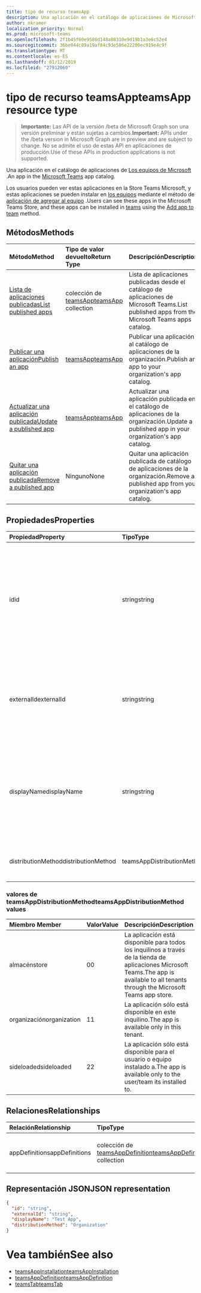 ```yaml
---
title: tipo de recurso teamsApp
description: Una aplicación en el catálogo de aplicaciones de Microsoft Teams.
author: nkramer
localization_priority: Normal
ms.prod: microsoft-teams
ms.openlocfilehash: 2f1b45f60e9586d148a08310e9d19b1a3e6c52e4
ms.sourcegitcommit: 36be044c89a19af84c93e586e22200ec919e4c9f
ms.translationtype: MT
ms.contentlocale: es-ES
ms.lasthandoff: 01/12/2019
ms.locfileid: "27912060"
---
```

# <a name="teamsapp-resource-type"></a><span data-ttu-id="6f4a5-103">tipo de recurso teamsApp</span><span class="sxs-lookup"><span data-stu-id="6f4a5-103">teamsApp resource type</span></span>

> <span data-ttu-id="6f4a5-104">**Importante:** Las API de la versión /beta de Microsoft Graph son una versión preliminar y están sujetas a cambios.</span><span class="sxs-lookup"><span data-stu-id="6f4a5-104">**Important:** APIs under the /beta version in Microsoft Graph are in preview and are subject to change.</span></span> <span data-ttu-id="6f4a5-105">No se admite el uso de estas API en aplicaciones de producción.</span><span class="sxs-lookup"><span data-stu-id="6f4a5-105">Use of these APIs in production applications is not supported.</span></span>

<span data-ttu-id="6f4a5-106">Una aplicación en el catálogo de aplicaciones de [Los equipos de Microsoft](teams-api-overview.md) .</span><span class="sxs-lookup"><span data-stu-id="6f4a5-106">An app in the [Microsoft Teams](teams-api-overview.md) app catalog.</span></span>

<span data-ttu-id="6f4a5-107">Los usuarios pueden ver estas aplicaciones en la Store Teams Microsoft, y estas aplicaciones se pueden instalar en [los equipos](team.md) mediante el método de [aplicación de agregar al equipo](../api/teamsappinstallation-add.md) .</span><span class="sxs-lookup"><span data-stu-id="6f4a5-107">Users can see these apps in the Microsoft Teams Store, and these apps can be installed in [teams](team.md) using the [Add app to team](../api/teamsappinstallation-add.md) method.</span></span>

## <a name="methods"></a><span data-ttu-id="6f4a5-108">Métodos</span><span class="sxs-lookup"><span data-stu-id="6f4a5-108">Methods</span></span>

| <span data-ttu-id="6f4a5-109">Método</span><span class="sxs-lookup"><span data-stu-id="6f4a5-109">Method</span></span>       | <span data-ttu-id="6f4a5-110">Tipo de valor devuelto</span><span class="sxs-lookup"><span data-stu-id="6f4a5-110">Return Type</span></span>  |<span data-ttu-id="6f4a5-111">Descripción</span><span class="sxs-lookup"><span data-stu-id="6f4a5-111">Description</span></span>|
|:---------------|:--------|:----------|
|[<span data-ttu-id="6f4a5-112">Lista de aplicaciones publicadas</span><span class="sxs-lookup"><span data-stu-id="6f4a5-112">List published apps</span></span>](../api/teamsapp-list.md) | <span data-ttu-id="6f4a5-113">colección de [teamsApp](teamsapp.md)</span><span class="sxs-lookup"><span data-stu-id="6f4a5-113">[teamsApp](teamsapp.md) collection</span></span> | <span data-ttu-id="6f4a5-114">Lista de aplicaciones publicadas desde el catálogo de aplicaciones de Microsoft Teams.</span><span class="sxs-lookup"><span data-stu-id="6f4a5-114">List published apps from the Microsoft Teams apps catalog.</span></span>|
|[<span data-ttu-id="6f4a5-115">Publicar una aplicación</span><span class="sxs-lookup"><span data-stu-id="6f4a5-115">Publish an app</span></span>](../api/teamsapp-publish.md) | [<span data-ttu-id="6f4a5-116">teamsApp</span><span class="sxs-lookup"><span data-stu-id="6f4a5-116">teamsApp</span></span>](teamsapp.md) | <span data-ttu-id="6f4a5-117">Publicar una aplicación al catálogo de aplicaciones de la organización.</span><span class="sxs-lookup"><span data-stu-id="6f4a5-117">Publish an app to your organization's app catalog.</span></span>|
|[<span data-ttu-id="6f4a5-118">Actualizar una aplicación publicada</span><span class="sxs-lookup"><span data-stu-id="6f4a5-118">Update a published app</span></span>](../api/teamsapp-update.md) | [<span data-ttu-id="6f4a5-119">teamsApp</span><span class="sxs-lookup"><span data-stu-id="6f4a5-119">teamsApp</span></span>](teamsapp.md) | <span data-ttu-id="6f4a5-120">Actualizar una aplicación publicada en el catálogo de aplicaciones de la organización.</span><span class="sxs-lookup"><span data-stu-id="6f4a5-120">Update a published app in your organization's app catalog.</span></span>|
|[<span data-ttu-id="6f4a5-121">Quitar una aplicación publicada</span><span class="sxs-lookup"><span data-stu-id="6f4a5-121">Remove a published app</span></span>](../api/teamsapp-delete.md) | <span data-ttu-id="6f4a5-122">Ninguno</span><span class="sxs-lookup"><span data-stu-id="6f4a5-122">None</span></span> | <span data-ttu-id="6f4a5-123">Quitar una aplicación publicada de catálogo de aplicaciones de la organización.</span><span class="sxs-lookup"><span data-stu-id="6f4a5-123">Remove a published app from your organization's app catalog.</span></span>|

## <a name="properties"></a><span data-ttu-id="6f4a5-124">Propiedades</span><span class="sxs-lookup"><span data-stu-id="6f4a5-124">Properties</span></span>

| <span data-ttu-id="6f4a5-125">Propiedad</span><span class="sxs-lookup"><span data-stu-id="6f4a5-125">Property</span></span>            | <span data-ttu-id="6f4a5-126">Tipo</span><span class="sxs-lookup"><span data-stu-id="6f4a5-126">Type</span></span>     | <span data-ttu-id="6f4a5-127">Descripción</span><span class="sxs-lookup"><span data-stu-id="6f4a5-127">Description</span></span> |
|:------------------- |:-------- |:----------- |
| <span data-ttu-id="6f4a5-128">id</span><span class="sxs-lookup"><span data-stu-id="6f4a5-128">id</span></span>                  | <span data-ttu-id="6f4a5-129">string</span><span class="sxs-lookup"><span data-stu-id="6f4a5-129">string</span></span>   | <span data-ttu-id="6f4a5-130">La aplicación de catálogo genera el identificador de la aplicación (diferente desde el identificador proporcionado para desarrolladores en el [paquete de la aplicación de los equipos de Microsoft zip](https://docs.microsoft.com/en-us/microsoftteams/platform/concepts/apps/apps-package).</span><span class="sxs-lookup"><span data-stu-id="6f4a5-130">The catalog app's generated app ID (different from the developer-provided ID in the [Microsoft Teams zip app package](https://docs.microsoft.com/en-us/microsoftteams/platform/concepts/apps/apps-package).</span></span> |
| <span data-ttu-id="6f4a5-131">externalId</span><span class="sxs-lookup"><span data-stu-id="6f4a5-131">externalId</span></span>          | <span data-ttu-id="6f4a5-132">string</span><span class="sxs-lookup"><span data-stu-id="6f4a5-132">string</span></span>   | <span data-ttu-id="6f4a5-133">El identificador del catálogo proporcionado por el desarrollador de aplicaciones en los [equipos de Microsoft zip de paquete de la aplicación](https://docs.microsoft.com/en-us/microsoftteams/platform/concepts/apps/apps-package).</span><span class="sxs-lookup"><span data-stu-id="6f4a5-133">The ID of the catalog provided by the app developer in the [Microsoft Teams zip app package](https://docs.microsoft.com/en-us/microsoftteams/platform/concepts/apps/apps-package).</span></span> |
| <span data-ttu-id="6f4a5-134">displayName</span><span class="sxs-lookup"><span data-stu-id="6f4a5-134">displayName</span></span>                | <span data-ttu-id="6f4a5-135">string</span><span class="sxs-lookup"><span data-stu-id="6f4a5-135">string</span></span>   | <span data-ttu-id="6f4a5-136">El nombre de la aplicación de catálogo proporcionada por el desarrollador de aplicaciones en los [equipos de Microsoft zip de paquete de la aplicación](https://docs.microsoft.com/en-us/microsoftteams/platform/concepts/apps/apps-package).</span><span class="sxs-lookup"><span data-stu-id="6f4a5-136">The name of the catalog app provided by the app developer in the [Microsoft Teams zip app package](https://docs.microsoft.com/en-us/microsoftteams/platform/concepts/apps/apps-package).</span></span> |
| <span data-ttu-id="6f4a5-137">distributionMethod</span><span class="sxs-lookup"><span data-stu-id="6f4a5-137">distributionMethod</span></span>  | <span data-ttu-id="6f4a5-138">teamsAppDistributionMethod</span><span class="sxs-lookup"><span data-stu-id="6f4a5-138">teamsAppDistributionMethod</span></span>     | <span data-ttu-id="6f4a5-139">El método de distribución para la aplicación.</span><span class="sxs-lookup"><span data-stu-id="6f4a5-139">The method of distribution for the app.</span></span> |

### <a name="teamsappdistributionmethod-values"></a><span data-ttu-id="6f4a5-140">valores de teamsAppDistributionMethod</span><span class="sxs-lookup"><span data-stu-id="6f4a5-140">teamsAppDistributionMethod values</span></span>

|<span data-ttu-id="6f4a5-141">Miembro	</span><span class="sxs-lookup"><span data-stu-id="6f4a5-141">Member</span></span>|<span data-ttu-id="6f4a5-142">Valor</span><span class="sxs-lookup"><span data-stu-id="6f4a5-142">Value</span></span>|<span data-ttu-id="6f4a5-143">Descripción</span><span class="sxs-lookup"><span data-stu-id="6f4a5-143">Description</span></span>|
|:---|:---|:---|
|<span data-ttu-id="6f4a5-144">almacén</span><span class="sxs-lookup"><span data-stu-id="6f4a5-144">store</span></span>|<span data-ttu-id="6f4a5-145">0</span><span class="sxs-lookup"><span data-stu-id="6f4a5-145">0</span></span>| <span data-ttu-id="6f4a5-146">La aplicación está disponible para todos los inquilinos a través de la tienda de aplicaciones Microsoft Teams.</span><span class="sxs-lookup"><span data-stu-id="6f4a5-146">The app is available to all tenants through the Microsoft Teams app store.</span></span>|
|<span data-ttu-id="6f4a5-147">organización</span><span class="sxs-lookup"><span data-stu-id="6f4a5-147">organization</span></span>|<span data-ttu-id="6f4a5-148">1</span><span class="sxs-lookup"><span data-stu-id="6f4a5-148">1</span></span>|<span data-ttu-id="6f4a5-149">La aplicación sólo está disponible en este inquilino.</span><span class="sxs-lookup"><span data-stu-id="6f4a5-149">The app is available only in this tenant.</span></span>|
|<span data-ttu-id="6f4a5-150">sideloaded</span><span class="sxs-lookup"><span data-stu-id="6f4a5-150">sideloaded</span></span>|<span data-ttu-id="6f4a5-151">2</span><span class="sxs-lookup"><span data-stu-id="6f4a5-151">2</span></span>|<span data-ttu-id="6f4a5-152">La aplicación sólo está disponible para el usuario o equipo instalado a.</span><span class="sxs-lookup"><span data-stu-id="6f4a5-152">The app is available only to the user/team its installed to.</span></span>|

## <a name="relationships"></a><span data-ttu-id="6f4a5-153">Relaciones</span><span class="sxs-lookup"><span data-stu-id="6f4a5-153">Relationships</span></span>

| <span data-ttu-id="6f4a5-154">Relación</span><span class="sxs-lookup"><span data-stu-id="6f4a5-154">Relationship</span></span> | <span data-ttu-id="6f4a5-155">Tipo</span><span class="sxs-lookup"><span data-stu-id="6f4a5-155">Type</span></span>   | <span data-ttu-id="6f4a5-156">Descripción</span><span class="sxs-lookup"><span data-stu-id="6f4a5-156">Description</span></span> |
|:---------------|:--------|:----------|
|<span data-ttu-id="6f4a5-157">appDefinitions</span><span class="sxs-lookup"><span data-stu-id="6f4a5-157">appDefinitions</span></span>|<span data-ttu-id="6f4a5-158">colección de [teamsAppDefinition](teamsappdefinition.md)</span><span class="sxs-lookup"><span data-stu-id="6f4a5-158">[teamsAppDefinition](teamsappdefinition.md) collection</span></span>| <span data-ttu-id="6f4a5-159">Los detalles de cada versión de la aplicación.</span><span class="sxs-lookup"><span data-stu-id="6f4a5-159">The details for each version of the app.</span></span> |

## <a name="json-representation"></a><span data-ttu-id="6f4a5-160">Representación JSON</span><span class="sxs-lookup"><span data-stu-id="6f4a5-160">JSON representation</span></span>

<!-- {
  "blockType": "resource",
  "@odata.type": "microsoft.graph.teamsApp",
  "baseType": "microsoft.graph.entity"
}-->

```json
{
  "id": "string",
  "externalId": "string",
  "displayName": "Test App",
  "distributionMethod": "Organization"
}
```

# <a name="see-also"></a><span data-ttu-id="6f4a5-161">Vea también</span><span class="sxs-lookup"><span data-stu-id="6f4a5-161">See also</span></span>

- [<span data-ttu-id="6f4a5-162">teamsAppInstallation</span><span class="sxs-lookup"><span data-stu-id="6f4a5-162">teamsAppInstallation</span></span>](teamsappinstallation.md)
- [<span data-ttu-id="6f4a5-163">teamsAppDefinition</span><span class="sxs-lookup"><span data-stu-id="6f4a5-163">teamsAppDefinition</span></span>](teamsappdefinition.md)
- [<span data-ttu-id="6f4a5-164">teamsTab</span><span class="sxs-lookup"><span data-stu-id="6f4a5-164">teamsTab</span></span>](../resources/teamstab.md)

<!-- uuid: 8fcb5dbc-d5aa-4681-8e31-b001d5168d79
2015-10-25 14:57:30 UTC -->
<!-- {
  "type": "#page.annotation",
  "description": "teamsApp resource",
  "keywords": "",
  "section": "documentation",
  "tocPath": ""
}-->

